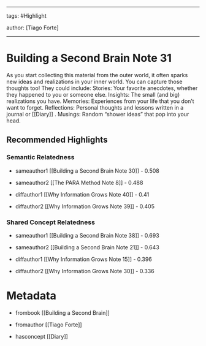 




---

tags: #Highlight

author: [Tiago Forte]

---
# Building a Second Brain Note 31




As you start collecting this material from the outer world, it often sparks new ideas and realizations in your inner world. You can capture those thoughts too! They could include: Stories: Your favorite anecdotes, whether they happened to you or someone else. Insights: The small (and big) realizations you have. Memories: Experiences from your life that you don’t want to forget. Reflections: Personal thoughts and lessons written in a journal or  [[Diary]] . Musings: Random “shower ideas” that pop into your head.


## Recommended Highlights

### Semantic Relatedness


- sameauthor1 [[Building a Second Brain Note 30]] - 0.508

- sameauthor2 [[The PARA Method Note 8]] - 0.488

- diffauthor1 [[Why Information Grows Note 40]] - 0.41

- diffauthor2 [[Why Information Grows Note 39]] - 0.405
### Shared Concept Relatedness


- sameauthor1 [[Building a Second Brain Note 38]] - 0.693

- sameauthor2 [[Building a Second Brain Note 21]] - 0.643

- diffauthor1 [[Why Information Grows Note 15]] - 0.396

- diffauthor2 [[Why Information Grows Note 30]] - 0.336
# Metadata


- frombook [[Building a Second Brain]]

- fromauthor [[Tiago Forte]]

- hasconcept [[Diary]]